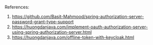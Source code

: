 References:
1. https://github.com/Basit-Mahmood/spring-authorization-server-password-grant-type-support
2. https://huongdanjava.com/implement-oauth-authorization-server-using-spring-authorization-server.html
3. https://huongdanjava.com/offline-token-with-keycloak.html


